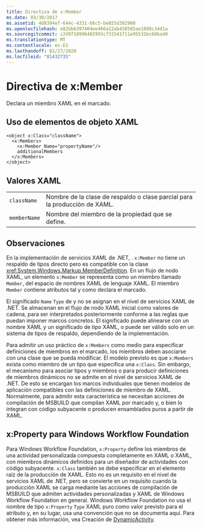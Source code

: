 ```yaml
---
title: Directiva de x:Member
ms.date: 03/30/2017
ms.assetid: 4d8394ef-644c-4331-b6c5-be855d392980
ms.openlocfilehash: e82bb6397404ee466a12ab438585ae1898c34d1a
ms.sourcegitcommit: c2d9718996402993cf31541f11e95531bc68bad0
ms.translationtype: MT
ms.contentlocale: es-ES
ms.lasthandoff: 02/27/2020
ms.locfileid: "81432735"
---
```

# <a name="xmember-directive"></a>Directiva de x:Member
Declara un miembro XAML en el marcado.

## <a name="xaml-object-element-usage"></a>Uso de elementos de objeto XAML

```xaml
<object x:Class="className">
  <x:Members>
    <x:Member Name="propertyName"/>
    additionalMembers
  </x:Members>
</object>
```

## <a name="xaml-values"></a>Valores XAML

|||
|-|-|
|`className`|Nombre de la clase de respaldo o clase parcial para la producción de XAML.|
|`memberName`|Nombre del miembro de la propiedad que se define.|

## <a name="remarks"></a>Observaciones

En la implementación de servicios XAML de .NET, . `x:Member` no tiene un respaldo de tipos directo pero es compatible con la clase <xref:System.Windows.Markup.MemberDefinition>. En un flujo de nodo XAML, un elemento `x:Member` se representa como un miembro llamado `Member`, del espacio de nombres XAML de lenguaje XAML. El miembro `Member` contiene atributos tal y como declara el marcado.

El significado `Name` `Type` de y no se asignan en el nivel de servicios XAML de .NET. Se almacenan en el flujo de nodo XAML inicial como valores de cadena, para ser interpretados posteriormente conforme a las reglas que puedan imponer marcos concretos. El significado puede alinearse con un nombre XAML y un significado de tipo XAML, o puede ser válido solo en un sistema de tipos de respaldo, dependiendo de la implementación.

Para admitir un uso práctico de `x:Members` como medio para especificar definiciones de miembros en el marcado, los miembros deben asociarse con una clase que se pueda modificar. El modelo previsto es que `x:Members` exista como miembro de un tipo que especifica una `x:Class`. Sin embargo, el mecanismo para asociar tipos y miembros o para producir definiciones de miembros dinámicos no se admite en el nivel de servicios XAML de .NET. De esto se encargan los marcos individuales que tienen modelos de aplicación compatibles con las definiciones de miembro de XAML. Normalmente, para admitir esta característica se necesitan acciones de compilación de MSBUILD que compilan XAML por marcado y, o bien lo integran con código subyacente o producen ensamblados puros a partir de XAML.

## <a name="xproperty-for-windows-workflow-foundation"></a>x:Property para Windows Workflow Foundation

Para Windows Workflow Foundation, `x:Property` define los miembros de una actividad personalizada compuesta completamente en XAML o XAML, con miembros dinámicos definidos para un diseñador de actividades con código subyacente. `x:Class` también se debe especificar en el elemento raíz de la producción de XAML. Esto no es un requisito en el nivel de servicios XAML de .NET, pero se convierte en un requisito cuando la producción XAML se carga mediante las acciones de compilación de MSBUILD que admiten actividades personalizadas y XAML de Windows Workflow Foundation en general. Windows Workflow Foundation no usa el nombre de tipo `x:Property` `Type` XAML puro como valor previsto para el atributo y, en su lugar, usa una convención que no se documenta aquí. Para obtener más información, vea Creación de [DynamicActivity](https://docs.microsoft.com/previous-versions/dotnet/netframework-4.0/dd807392(v=vs.100)).
